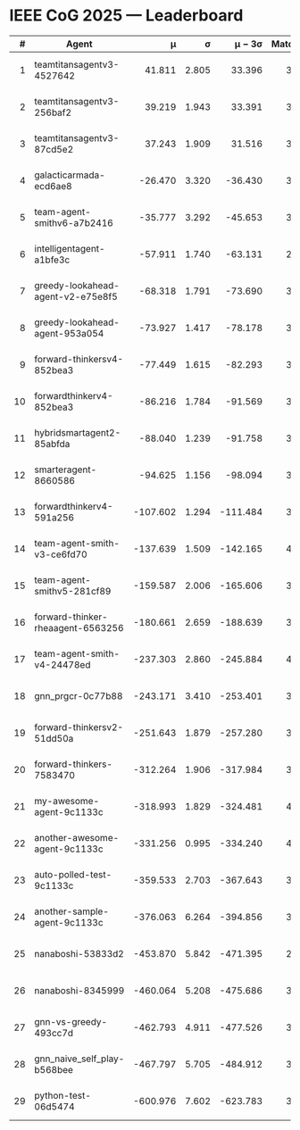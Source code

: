 # IEEE CoG 2025 — Leaderboard

| # | Agent | μ | σ | μ − 3σ | Matches | Updated |
|---:|---|---:|---:|---:|---:|---|
| 1 | teamtitansagentv3-4527642 | 41.811 | 2.805 | 33.396 | 3840 | 2025-08-18 17:07 |
| 2 | teamtitansagentv3-256baf2 | 39.219 | 1.943 | 33.391 | 3972 | 2025-08-18 17:07 |
| 3 | teamtitansagentv3-87cd5e2 | 37.243 | 1.909 | 31.516 | 3612 | 2025-08-18 17:07 |
| 4 | galacticarmada-ecd6ae8 | -26.470 | 3.320 | -36.430 | 3900 | 2025-08-18 17:07 |
| 5 | team-agent-smithv6-a7b2416 | -35.777 | 3.292 | -45.653 | 3800 | 2025-08-18 17:07 |
| 6 | intelligentagent-a1bfe3c | -57.911 | 1.740 | -63.131 | 2932 | 2025-08-18 17:07 |
| 7 | greedy-lookahead-agent-v2-e75e8f5 | -68.318 | 1.791 | -73.690 | 3756 | 2025-08-18 17:07 |
| 8 | greedy-lookahead-agent-953a054 | -73.927 | 1.417 | -78.178 | 3596 | 2025-08-18 17:07 |
| 9 | forward-thinkersv4-852bea3 | -77.449 | 1.615 | -82.293 | 3019 | 2025-08-18 17:07 |
| 10 | forwardthinkerv4-852bea3 | -86.216 | 1.784 | -91.569 | 3120 | 2025-08-18 17:07 |
| 11 | hybridsmartagent2-85abfda | -88.040 | 1.239 | -91.758 | 3649 | 2025-08-18 17:07 |
| 12 | smarteragent-8660586 | -94.625 | 1.156 | -98.094 | 3321 | 2025-08-18 17:07 |
| 13 | forwardthinkerv4-591a256 | -107.602 | 1.294 | -111.484 | 3429 | 2025-08-18 17:07 |
| 14 | team-agent-smith-v3-ce6fd70 | -137.639 | 1.509 | -142.165 | 4152 | 2025-08-18 17:07 |
| 15 | team-agent-smithv5-281cf89 | -159.587 | 2.006 | -165.606 | 3900 | 2025-08-18 17:07 |
| 16 | forward-thinker-rheaagent-6563256 | -180.661 | 2.659 | -188.639 | 3522 | 2025-08-18 17:07 |
| 17 | team-agent-smith-v4-24478ed | -237.303 | 2.860 | -245.884 | 4112 | 2025-08-18 17:07 |
| 18 | gnn_prgcr-0c77b88 | -243.171 | 3.410 | -253.401 | 3650 | 2025-08-18 17:07 |
| 19 | forward-thinkersv2-51dd50a | -251.643 | 1.879 | -257.280 | 3762 | 2025-08-18 17:07 |
| 20 | forward-thinkers-7583470 | -312.264 | 1.906 | -317.984 | 3340 | 2025-08-18 17:07 |
| 21 | my-awesome-agent-9c1133c | -318.993 | 1.829 | -324.481 | 4100 | 2025-08-18 17:07 |
| 22 | another-awesome-agent-9c1133c | -331.256 | 0.995 | -334.240 | 4060 | 2025-08-18 17:07 |
| 23 | auto-polled-test-9c1133c | -359.533 | 2.703 | -367.643 | 3120 | 2025-08-18 17:07 |
| 24 | another-sample-agent-9c1133c | -376.063 | 6.264 | -394.856 | 3500 | 2025-08-18 17:07 |
| 25 | nanaboshi-53833d2 | -453.870 | 5.842 | -471.395 | 2860 | 2025-08-18 17:07 |
| 26 | nanaboshi-8345999 | -460.064 | 5.208 | -475.686 | 3240 | 2025-08-18 17:07 |
| 27 | gnn-vs-greedy-493cc7d | -462.793 | 4.911 | -477.526 | 3040 | 2025-08-18 17:07 |
| 28 | gnn_naive_self_play-b568bee | -467.797 | 5.705 | -484.912 | 3280 | 2025-08-18 17:07 |
| 29 | python-test-06d5474 | -600.976 | 7.602 | -623.783 | 3010 | 2025-08-18 17:07 |
